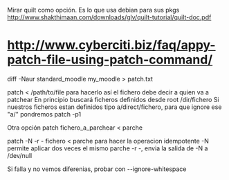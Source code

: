 Mirar quilt como opción.
Es lo que usa debian para sus pkgs
http://www.shakthimaan.com/downloads/glv/quilt-tutorial/quilt-doc.pdf



# http://www.cyberciti.biz/faq/appy-patch-file-using-patch-command/

diff -Naur standard_moodle my_moodle > patch.txt

patch < /path/to/file
  para hacerlo así el fichero debe decir a quien va a patchear
  En principio buscará ficheros definidos desde root /dir/fichero
  Si nuestros ficheros estan definidos tipo a/direct/fichero, para que ignore ese "a/" pondremos patch -p1

Otra opción
patch fichero_a_parchear < parche


patch -N -r - fichero < parche
  para hacer la operacion idempotente
  -N permite aplicar dos veces el mismo parche
  -r -, envia la salida de -N a /dev/null

Si falla y no vemos diferenias, probar con --ignore-whitespace
